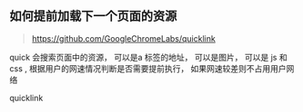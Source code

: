 
## 如何提前加载下一个页面的资源
> https://github.com/GoogleChromeLabs/quicklink

quick 会搜索页面中的资源， 可以是a 标签的地址， 可以是图片， 可以是 js 和 css ,  根据用户的网速情况判断是否需要提前执行， 如果网速较差则不占用用户网络

quicklink



